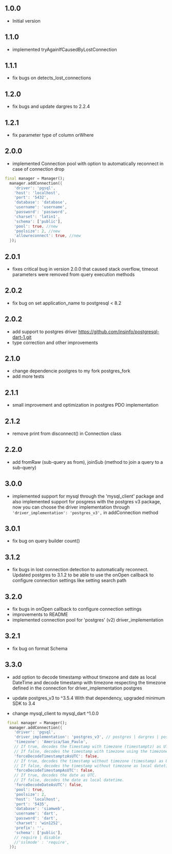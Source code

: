 ## 1.0.0

- Initial version

## 1.1.0

- implemented tryAgainIfCausedByLostConnection

## 1.1.1

- fix bugs on detects_lost_connections

## 1.2.0

- fix bugs and update dargres to 2.2.4

## 1.2.1

- fix parameter type of column orWhere

## 2.0.0

- implemented Connection pool with option to automatically reconnect in case of connection drop
```dart
final manager = Manager();
  manager.addConnection({
    'driver': 'pgsql',
    'host': 'localhost',
    'port': '5432',
    'database': 'database',
    'username': 'username',
    'password': 'password',
    'charset': 'latin1',  
    'schema': ['public'],
    'pool': true, //new
    'poolsize': 2, //new
    'allowreconnect': true, //new   
  });

```

## 2.0.1

- fixes critical bug in version 2.0.0 that caused stack overflow, timeout parameters were removed from query execution methods


## 2.0.2

- fix bug on set application_name to postgresql < 8.2  

## 2.0.2

- add support to postgres driver https://github.com/insinfo/postgresql-dart-1.git
- type correction and other improvements

## 2.1.0

- change dependencie postgres to my fork postgres_fork
- add more tests

## 2.1.1

- small improvement and optimization in postgres PDO implementation

## 2.1.2

- remove print from disconnect() in Connection class

## 2.2.0

- add fromRaw (sub-query as from), joinSub (method to join a query to a sub-query)

## 3.0.0

- implemented support for mysql through the 'mysql_client' package and also implemented support for posgress with the postgres v3 package, now you can choose the driver implementation through ``` 'driver_implementation': 'postgres_v3', ``` in addConnection method

## 3.0.1

- fix bug on query builder count() 

## 3.1.2

- fix bugs in lost connection detection to automatically reconnect. Updated postgres to 3.1.2 to be able to use the onOpen callback to configure connection settings like setting search path

## 3.2.0

- fix bugs in onOpen callback to configure connection settings
- improvements to README
- implemented connection pool for 'postgres' (v2) driver_implementation

## 3.2.1

- fix bug on format Schema

## 3.3.0

- add option to decode timestamp without timezone and date as local DateTime and decode timestamp with timezone respecting the timezone defined in the connection for driver_implementation postgres

- update postgres_v3 to  ^3.5.4 With that dependency, upgraded minimum SDK to 3.4
- change mysql_client to mysql_dart ^1.0.0

```dart
 final manager = Manager();
  manager.addConnection({
    'driver': 'pgsql',
    'driver_implementation': 'postgres_v3', // postgres | dargres | postgres_v3
    'timezone': 'America/Sao_Paulo',   
    // If true, decodes the timestamp with timezone (timestamptz) as UTC = default
    // If false, decodes the timestamp with timezone using the timezone defined in the connection.
    'forceDecodeTimestamptzAsUTC': false,
    // If true, decodes the timestamp without timezone (timestamp) as UTC.
    // If false, decodes the timestamp without timezone as local datetime.
    'forceDecodeTimestampAsUTC': false,
    // If true, decodes the date as UTC.
    // If false, decodes the date as local datetime.
    'forceDecodeDateAsUTC': false,
    'pool': true,
    'poolsize': 2,
    'host': 'localhost',
    'port': '5435',
    'database': 'siamweb',
    'username': 'dart',
    'password': 'dart',
    'charset': 'win1252',
    'prefix': '',
    'schema': ['public'],
    // require | disable
    //'sslmode' : 'require',
  });
```